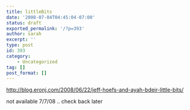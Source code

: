 ```yaml
---
title: littleBits
date: '2008-07-04T04:45:04-07:00'
status: draft
exported_permalink: '/?p=393'
author: sarah
excerpt: ''
type: post
id: 393
category:
    - Uncategorized
tag: []
post_format: []
---
```

http://blog.eronj.com/2008/06/22/jeff-hoefs-and-ayah-bdeir-little-bits/

not available 7/7/08 .. check back later